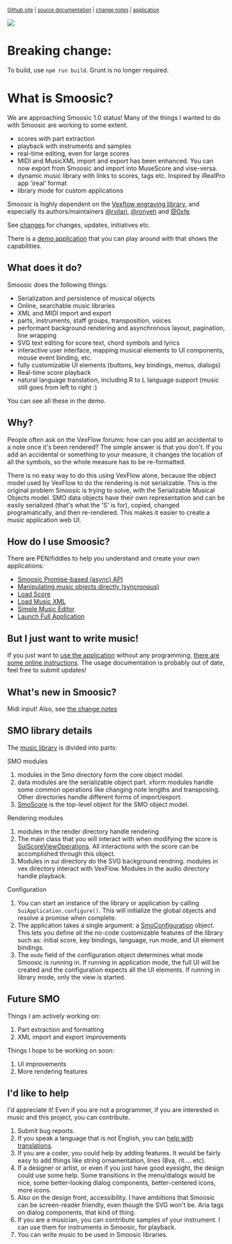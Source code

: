 <sub>[Github site](https://github.com/AaronDavidNewman/smoosic) | [source documentation](https://aarondavidnewman.github.io/Smoosic/release/docs/modules.html) | [change notes](https://aarondavidnewman.github.io/Smoosic/changes.html) | [application](https://aarondavidnewman.github.io/Smoosic/release/html/smoosic.html)<sub> 

![](https://imgur.com/jJ5utJm.gif)
# Breaking change:
To build, use `npm run build`.  Grunt is no longer required.

# What is Smoosic?
We are approaching Smoosic 1.0 status!  Many of the things I wanted to do with Smoosic are working to some extent.

* scores with part extraction
* playback with instruments and samples
* real-time editing, even for large scores
* MIDI and MusicXML import and export has been enhanced.  You can now export from Smoosic and import into MuseScore and vise-versa.
* dynamic music library with links to scores, tags etc.  Inspired by iRealPro app 'ireal' format
* library mode for custom applications

Smoosic is highly dependent on the [Vexflow engraving library](https://github.com/0xfe/vexflow), and especially its authors/maintainers [@rvilari](https://github.com/0xfe/vexflow/commits?author=rvilarl), [@ronyeh](https://github.com/0xfe/vexflow/commits?author=ronyeh) and [@0xfe](https://github.com/0xfe).

See [changes](https://aarondavidnewman.github.io/Smoosic/changes.html) for changes, updates, initiatives etc.

There is a [demo application](https://aarondavidnewman.github.io/Smoosic/release/html/smoosic.html) that you can play around with that shows the capabilities.

## What does it do?
Smoosic does the following things:
* Serialization and persistence of musical objects
* Online, searchable music libraries
* XML and MIDI import and export
* parts, instruments, staff groups, transposition, voices
* performant background rendering and asynchronous layout, pagination, line wrapping
* SVG text editing for score text, chord symbols and lyrics
* interactive user interface, mapping musical elements to UI components, mouse event binding, etc.
* fully customizable UI elements (buttons, key bindings, menus, dialogs)
* Real-time score playback
* natural language translation, including R to L language support (music still goes from left to right :)

You can see all these in the demo.

## Why?

People often ask on the VexFlow forums: how can you add an accidental to a note once it's been rendered?  The simple answer is that you don't.  If you add an accidental or something to your measure, it changes the location of all the symbols, so the whole measure has to be re-formatted.  

There is no easy way to do this using VexFlow alone, because the object model used by VexFlow to do the rendering is not serializable.  This is the original problem Smoosic is trying to solve, with the Serializable Musical Objects model.  SMO data objects have their own representation and can be easily serialized (that's what the 'S' is for), copied, changed programatically, and then re-rendered.  This makes it easier to create a music application web UI.

## How do I use Smoosic?

There are PEN/fiddles to help you understand and create your own applications:
* [Smoosic Promise-based (async) API](https://codepen.io/aarondavidnewman/pen/gOLgNEv) 
* [Manipulating music objects directly (syncronous)](https://codepen.io/aarondavidnewman/pen/PoKyaGj)
* [Load Score](https://codepen.io/aarondavidnewman/pen/XWNpLGJ)
* [Load Music XML](https://codepen.io/aarondavidnewman/pen/LYbxKqb)
* [Simple Music Editor](https://codepen.io/aarondavidnewman/pen/WNoRqgg)
* [Launch Full Application](https://codepen.io/aarondavidnewman/pen/rNyqgrR)

## But I just want to write music!
If you just want to [use the application](https://aarondavidnewman.github.io/Smoosic/release/html/smoosic.html) without any programming, [there are some online instructions](https://github.com/AaronDavidNewman/Smoosic/wiki/User-Help).  The usage documentation is probably out of date, feel free to submit updates!

## What's new in Smoosic?

Midi input!  Also, see [the change notes](https://aarondavidnewman.github.io/Smoosic/changes.md)

## SMO library details
The [music library](https://aarondavidnewman.github.io/Smoosic/release/docs/modules.html) is divided into parts:

SMO modules
1.  modules in the Smo directory form the core object model.
2.  data modules are the serializable object part.  xform modules handle some common operations like changing note lengths and transposing.  Other directories handle different forms of import/export.
3. [SmoScore](https://aarondavidnewman.github.io/Smoosic/release/docs/classes/SmoScore.html) is the top-level object for the SMO object model.

Rendering modules
1. modules in the render directory handle rendering
2. The main class that you will interact with when modifying the score is [SuiScoreViewOperations](https://aarondavidnewman.github.io/Smoosic/release/docs/classes/SuiScoreViewOperations.html).  All interactions with the score can be accomplished through this object.
3. Modules in sui directory do the SVG background rendring.  modules in vex directory interact with VexFlow.  Modules in the audio directory handle playback.

Configuration
1. You can start an instance of the library or application by calling `SuiApplication.configure()`.  This will initialize the global objects and resolve a promise when complete.  
2. The application takes a single argument: a [SmoConfiguration](https://aarondavidnewman.github.io/Smoosic/release/docs/classes/SmoConfiguration.html) object.  This lets you define all the no-code customizable features of the library such as: initial score, key bindings, language, run mode, and UI element bindings.
3. The `mode` field of the configuration object determines what mode Smoosic is running in.  If running in application mode, the full UI will be created and the configuration expects all the UI elements.  If running in library mode, only the view is started.

## Future SMO
Things I am actively working on:
1. Part extraction and formatting
2. XML import and export improvements

Things I hope to be working on soon:
1. UI improvements
3. More rendering features

## I'd like to help
I'd appreciate it!  Even if you are not a programmer, if you are interested in music and this project, you can contribute.

1. Submit bug reports.
2. If you speak a language that is not English, you can [help with translations](https://github.com/AaronDavidNewman/Smoosic/wiki/Internationalizing-Smoosic).
2. If you are a coder, you could help by adding features.  It would be fairly easy to add things like string ornamentation, lines (8va, rit.... etc).
3. If a designer or artist, or even if you just have good eyesight, the design could use some help.  Some transitions in the menu/dialogs would be nice, some better-looking dialog components, better-centered icons, more icons.
4. Also on the design front, accessibility.  I have ambitions that Smoosic can be screen-reader friendly, even though the SVG won't be.  Aria tags on dialog components, that kind of thing.
5. If you are a musician, you can contribute samples of your instrument.  I can use them for instruments in Smoosic, for playback.
6. You can write music to be used in Smoosic libraries.





 
